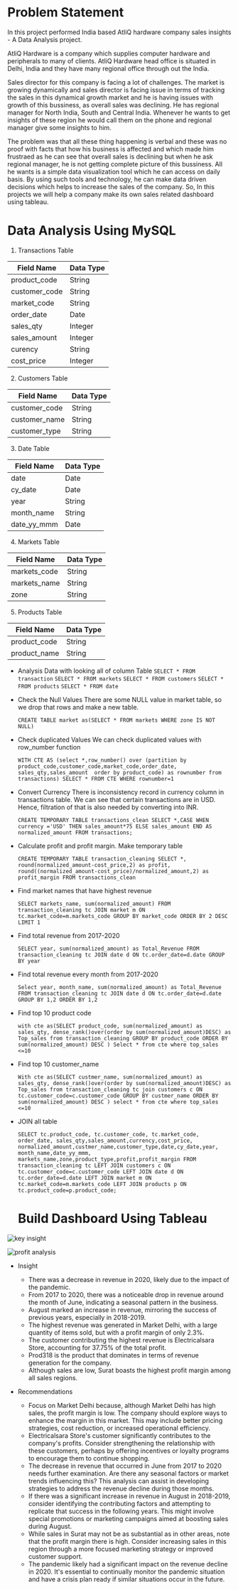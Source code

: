 # Problem Statement
  In this project performed India based AtliQ hardware company sales insights - A Data 
  Analysis project.
	
  AtliQ Hardware is a company which supplies computer hardware and peripherals to many of 
  clients. AtliQ Hardware head office is situated in Delhi, India and they have many 
  regional office through out the India.
	
  Sales director for this company is facing a lot of challenges. The market is growing 
  dynamically and sales director is facing issue in terms of tracking the sales in this 
  dynamical growth market and he is having issues with growth of this bussiness, as overall 
  sales was declining. He has regional manager for North India, South and Central India. 
  Whenever he wants to get insights of these region he would call them  on the phone and 
  regional manager give some insights to him.
	
  The problem was that all these thing happening is verbal and these was no proof with facts 
  that how his business is affected and which made him frustraed as he can see that overall 
  sales is declining but when he ask regional manager, he is not getting complete picture of 
  this bussiness. All he wants is a simple data visualization tool which he can access on 
  daily basis. By using such tools and technology, he can make data driven decisions which 
  helps to increase the sales of the company. So, In this projects we will help a company 
  make its own sales related dashboard using tableau.
  
# Data Analysis Using MySQL
1. Transactions Table
   
|Field Name|Data Type|
|----------|---------|
|product_code|String|
|customer_code|String|
|market_code|String|
|order_date|Date|
|sales_qty|Integer|
|sales_amount|Integer|
|curency|String|
|cost_price|Integer|

2. Customers Table

|Field Name|Data Type|
|----------|---------|
|customer_code|String|
|customer_name|String|
|customer_type|String|

3. Date Table

|Field Name|Data Type|
|----------|---------|
|date|Date|
|cy_date|Date|
|year|String|
|month_name|String|
|date_yy_mmm|Date|

4. Markets Table

|Field Name|Data Type|
|----------|---------|
|markets_code|String|
|markets_name|String|
|zone|String|

5. Products Table

|Field Name|Data Type|
|----------|---------|
|product_code|String|
|product_name|String|

- Analysis Data with looking all of column Table
  `SELECT * FROM transaction`
  `SELECT * FROM markets`
  `SELECT * FROM customers`
  `SELECT * FROM products`
  `SELECT * FROM date`
  
 - Check the Null Values
   There are some NULL value in market table, so we drop that rows and make a new table.
  
   `CREATE TABLE market as(SELECT * FROM markets WHERE zone IS NOT NULL)`

- Check duplicated Values
  We can check duplicated values with row_number function

  `WITH CTE AS (select *,row_number() over (partition by product_code,customer_code,market_code,order_date,
			sales_qty,sales_amount  order by product_code) as rownumber
			from transactions)
   SELECT * FROM CTE WHERE rownumber=1`
  
- Convert Currency
    There is inconsistency record in currency column in transactions table. We can see that certain transactions are in USD. Hence, filtration of that is also needed by converting into INR.

   `CREATE TEMPORARY TABLE transactions_clean SELECT *,CASE WHEN currency ='USD' THEN sales_amount*75
			ELSE sales_amount
            END AS normalized_amount FROM transactions;`
  
- Calculate profit and profit margin. Make temporary table
  
  `CREATE TEMPORARY TABLE transaction_cleaning SELECT *, round(normalized_amount-cost_price,2) as profit, round((normalized_amount-cost_price)/normalized_amount,2) as profit_margin
   FROM transactions_clean`
  
- Find market names that have highest revenue
  
  `SELECT markets_name, sum(normalized_amount) FROM transaction_cleaning tc JOIN market m ON tc.market_code=m.markets_code GROUP BY market_code ORDER BY 2 DESC LIMIT 1`
  
- Find total revenue from 2017-2020
  
  `SELECT year, sum(normalized_amount) as Total_Revenue FROM transaction_cleaning tc JOIN date d ON tc.order_date=d.date GROUP BY year`
  
- Find total revenue every month from 2017-2020
  
  `Select year, month_name, sum(normalized_amount) as Total_Revenue FROM transaction_cleaning tc JOIN date d ON tc.order_date=d.date GROUP BY 1,2 ORDER BY 1,2`
  
-  Find top 10 product code
  
   `with cte as(SELECT product_code, sum(normalized_amount) as 
   sales_qty, dense_rank()over(order by sum(normalized_amount)DESC) as Top_sales from transaction_cleaning GROUP BY product_code ORDER BY sum(normalized_amount) DESC )
   Select * from cte where top_sales <=10`

- Find top 10 customer_name
  
  `With cte as(SELECT custmer_name, sum(normalized_amount) as sales_qty, dense_rank()over(order by sum(normalized_amount)DESC) as Top_sales from transaction_cleaning tc join customers c ON 
  tc.customer_code=c.customer_code GROUP BY custmer_name ORDER BY sum(normalized_amount) DESC ) select * from cte where top_sales <=10`

- JOIN all table
  
  `SELECT tc.product_code, tc.customer_code, tc.market_code, order_date, sales_qty,sales_amount,currency,cost_price,
		normalized_amount,custmer_name,customer_type,date,cy_date,year, month_name,date_yy_mmm,
		markets_name,zone,product_type,profit,profit_margin
		FROM transaction_cleaning tc LEFT JOIN customers c ON tc.customer_code=c.customer_code
								   LEFT JOIN date d ON tc.order_date=d.date
								   LEFT JOIN market m ON tc.market_code=m.markets_code
								   LEFT JOIN products p ON tc.product_code=p.product_code;`

  # Build Dashboard Using Tableau
![key insight](https://github.com/sintiakn/atliqhardware/assets/115802103/cc6baefc-ae14-418c-bf81-8dd303aa9ae4)


![profit analysis](https://github.com/sintiakn/atliqhardware/assets/115802103/77b0ca00-97d1-488d-8ff8-09daaee1c861)

- Insight
  - There was a decrease in revenue in 2020, likely due to the impact of the pandemic.
  - From 2017 to 2020, there was a noticeable drop in revenue around the month of June, indicating a seasonal pattern in the business.
  - August marked an increase in revenue, mirroring the success of previous years, especially in 2018-2019.
  - The highest revenue was generated in Market Delhi, with a large quantity of items sold, but with a profit margin of only 2.3%.
  - The customer contributing the highest revenue is Electricalsara Store, accounting for 37.75% of the total profit.
  - Prod318 is the product that dominates in terms of revenue generation for the company.
  - Although sales are low, Surat boasts the highest profit margin among all sales regions.

- Recommendations
  - Focus on Market Delhi because, although Market Delhi has high sales, the profit margin is low. The company should explore ways to enhance the margin in this market. This may include better pricing strategies, cost reduction, or increased operational efficiency.
  - Electricalsara Store's customer significantly contributes to the company's profits. Consider strengthening the relationship with these customers, perhaps by offering incentives or loyalty programs to encourage them to continue shopping.
  - The decrease in revenue that occurred in June from 2017 to 2020 needs further examination. Are there any seasonal factors or market trends influencing this? This analysis can assist in developing strategies to address the revenue decline during those months.
  - If there was a significant increase in revenue in August in 2018-2019, consider identifying the contributing factors and attempting to replicate that success in the following years. This might involve special promotions or marketing campaigns aimed at boosting sales during August.
  - While sales in Surat may not be as substantial as in other areas, note that the profit margin there is high. Consider increasing sales in this region through a more focused marketing strategy or improved customer support.
  - The pandemic likely had a significant impact on the revenue decline in 2020. It's essential to continually monitor the pandemic situation and have a crisis plan ready if similar situations occur in the future.

